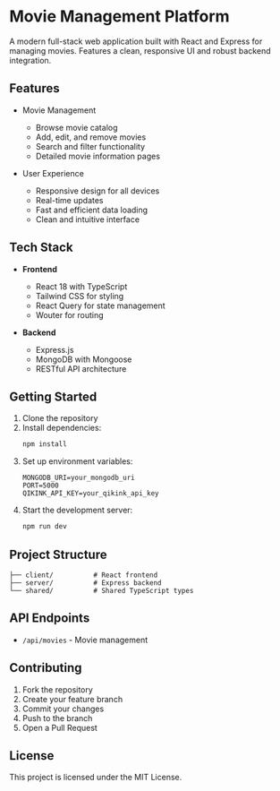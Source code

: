 
# Movie Management Platform

A modern full-stack web application built with React and Express for managing movies. Features a clean, responsive UI and robust backend integration.

## Features

- Movie Management
  - Browse movie catalog
  - Add, edit, and remove movies
  - Search and filter functionality
  - Detailed movie information pages

- User Experience
  - Responsive design for all devices
  - Real-time updates
  - Fast and efficient data loading
  - Clean and intuitive interface

## Tech Stack

- **Frontend**
  - React 18 with TypeScript
  - Tailwind CSS for styling
  - React Query for state management
  - Wouter for routing

- **Backend**
  - Express.js
  - MongoDB with Mongoose
  - RESTful API architecture

## Getting Started

1. Clone the repository
2. Install dependencies:
   ```bash
   npm install
   ```
3. Set up environment variables:
   ```env
   MONGODB_URI=your_mongodb_uri
   PORT=5000
   QIKINK_API_KEY=your_qikink_api_key
   ```
4. Start the development server:
   ```bash
   npm run dev
   ```

## Project Structure

```
├── client/          # React frontend
├── server/          # Express backend
└── shared/          # Shared TypeScript types
```

## API Endpoints

- `/api/movies` - Movie management


## Contributing

1. Fork the repository
2. Create your feature branch
3. Commit your changes
4. Push to the branch
5. Open a Pull Request

## License

This project is licensed under the MIT License.
